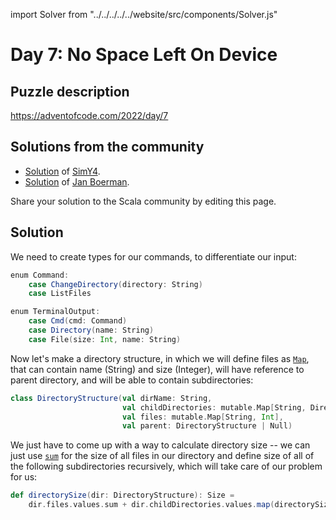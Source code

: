 import Solver from "../../../../../website/src/components/Solver.js"

# Day 7: No Space Left On Device

## Puzzle description

https://adventofcode.com/2022/day/7

## Solutions from the community

- [Solution](https://github.com/SimY4/advent-of-code-scala/blob/master/src/main/scala/aoc/y2022/Day7.scala) of [SimY4](https://twitter.com/actinglikecrazy).
- [Solution](https://github.com/Jannyboy11/AdventOfCode2022/blob/master/src/main/scala/day07/Day07.scala) of [Jan Boerman](https://twitter.com/JanBoerman95).

Share your solution to the Scala community by editing this page.

## Solution

We need to create types for our commands, to differentiate our input:

```Scala
enum Command:
    case ChangeDirectory(directory: String)
    case ListFiles

enum TerminalOutput:
    case Cmd(cmd: Command)
    case Directory(name: String)
    case File(size: Int, name: String)
```

Now let's make a directory structure, in which we will define files as [`Map`](https://www.scala-lang.org/api/2.12.4/scala/collection/immutable/Map.html), that can contain name (String) and size (Integer), will have reference to parent directory, and will be able to contain subdirectories:

```Scala
class DirectoryStructure(val dirName: String,
                         val childDirectories: mutable.Map[String, DirectoryStructure],
                         val files: mutable.Map[String, Int],
                         val parent: DirectoryStructure | Null)
```
We just have to come up with a way to calculate directory size -- we can just use [`sum`](https://www.scala-lang.org/files/archive/api/current/scala/collection/immutable/List.html#sum[B%3E:A](implicitnum:scala.math.Numeric[B]):B) for the size of all files in our directory and define size of all of the following subdirectories recursively, which will take care of our problem for us:

```Scala
def directorySize(dir: DirectoryStructure): Size =
    dir.files.values.sum + dir.childDirectories.values.map(directorySize).sum
```

